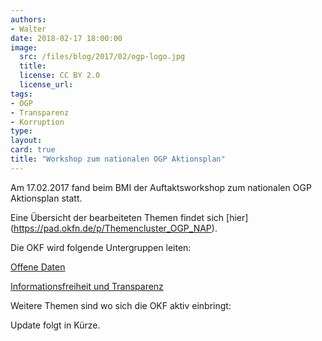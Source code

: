 ```yaml
---
authors: 
- Walter
date: 2018-02-17 18:00:00
image:
  src: /files/blog/2017/02/ogp-logo.jpg
  title: 
  license: CC BY 2.0
  license_url: 
tags:
- OGP
- Transparenz 
- Korruption 
type: 
layout: 
card: true
title: "Workshop zum nationalen OGP Aktionsplan" 
---
```


Am 17.02.2017 fand beim BMI der Auftaktsworkshop zum nationalen OGP Aktionsplan statt.

Eine Übersicht der bearbeiteten Themen findet sich [hier] (https://pad.okfn.de/p/Themencluster_OGP_NAP).

Die OKF wird folgende Untergruppen leiten:

[Offene Daten](https://pad.okfn.de/p/NAP-offeneDaten)

[Informationsfreiheit und Transparenz](https://pad.okfn.de/p/NAP-Informationsfreiheit_Transparenz)

Weitere Themen sind wo sich die OKF aktiv einbringt:


Update folgt in Kürze.
